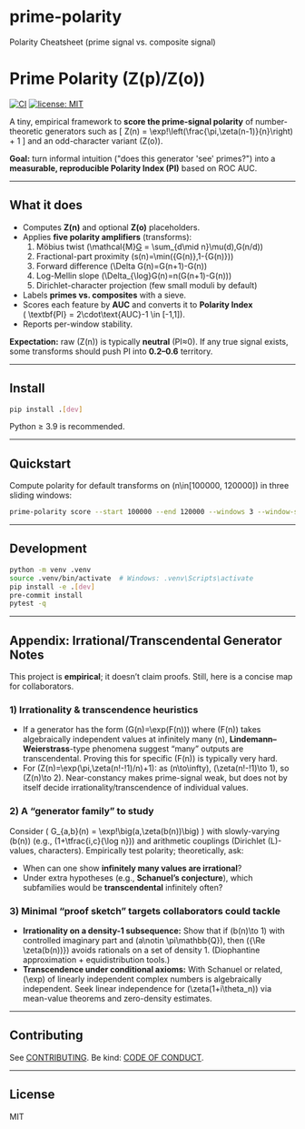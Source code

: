# prime-polarity
Polarity Cheatsheet (prime signal vs. composite signal)

# Prime Polarity (Z(p)/Z(o))

[![CI](https://github.com/kugguk2022/prime-polarity/actions/workflows/ci.yml/badge.svg)](https://github.com/kugguk2022/prime-polarity/actions/workflows/ci.yml)
[![license: MIT](https://img.shields.io/badge/license-MIT-blue.svg)](#license)

A tiny, empirical framework to **score the prime-signal polarity** of number-theoretic generators such as
\[
Z(n) = \exp\!\left(\frac{\pi\,\zeta(n-1)}{n}\right) + 1
\]
and an odd-character variant \(Z(o)\).

**Goal:** turn informal intuition ("does this generator 'see' primes?") into a **measurable, reproducible Polarity Index (PI)** based on ROC AUC.

---

## What it does

- Computes **Z(n)** and optional **Z(o)** placeholders.
- Applies **five polarity amplifiers** (transforms):
  1. Möbius twist  \(\mathcal{M}[G](n) = \sum_{d\mid n}\mu(d)\,G(n/d)\)
  2. Fractional-part proximity  \(s(n)=\min(\{G(n)\},1-\{G(n)\})\)
  3. Forward difference  \(\Delta G(n)=G(n+1)-G(n)\)
  4. Log-Mellin slope  \(\Delta_{\log}G(n)=n(G(n+1)-G(n))\)
  5. Dirichlet-character projection (few small moduli by default)
- Labels **primes vs. composites** with a sieve.
- Scores each feature by **AUC** and converts it to **Polarity Index**  
  \( \textbf{PI} = 2\cdot\text{AUC}-1 \in [-1,1]\).
- Reports per-window stability.

**Expectation:** raw \(Z(n)\) is typically **neutral** (PI≈0). If any true signal exists, some transforms should push PI into **0.2–0.6** territory.

---

## Install

```bash
pip install .[dev]
```

Python ≥ 3.9 is recommended.

---

## Quickstart

Compute polarity for default transforms on \(n\in[100000, 120000]\) in three sliding windows:

```bash
prime-polarity score --start 100000 --end 120000 --windows 3 --window-size 5000
```

---

## Development

```bash
python -m venv .venv
source .venv/bin/activate  # Windows: .venv\Scripts\activate
pip install -e .[dev]
pre-commit install
pytest -q
```

---

## Appendix: Irrational/Transcendental Generator Notes

This project is **empirical**; it doesn’t claim proofs. Still, here is a concise map for collaborators.

### 1) Irrationality & transcendence heuristics
- If a generator has the form \(G(n)=\exp(F(n))\) where \(F(n)\) takes algebraically independent values at infinitely many \(n\), **Lindemann–Weierstrass**-type phenomena suggest “many” outputs are transcendental. Proving this for specific \(F(n)\) is typically very hard.
- For \(Z(n)=\exp(\pi\,\zeta(n\!-\!1)/n)+1\): as \(n\to\infty\), \(\zeta(n\!-\!1)\to 1\), so \(Z(n)\to 2\). Near-constancy makes prime-signal weak, but does not by itself decide irrationality/transcendence of individual values.

### 2) A “generator family” to study
Consider \( G_{a,b}(n) = \exp\!\big(a\,\zeta(b(n))\big) \) with slowly-varying \(b(n)\) (e.g., \(1+\tfrac{i\,c}{\log n}\)) and arithmetic couplings (Dirichlet \(L\)-values, characters). Empirically test polarity; theoretically, ask:
- When can one show **infinitely many values are irrational**?
- Under extra hypotheses (e.g., **Schanuel’s conjecture**), which subfamilies would be **transcendental** infinitely often?

### 3) Minimal “proof sketch” targets collaborators could tackle
- **Irrationality on a density-1 subsequence:** Show that if \(b(n)\to 1\) with controlled imaginary part and \(a\notin \pi\mathbb{Q}\), then \(\{\Re \zeta(b(n))\}\) avoids rationals on a set of density 1. (Diophantine approximation + equidistribution tools.)
- **Transcendence under conditional axioms:** With Schanuel or related, \(\exp\) of linearly independent complex numbers is algebraically independent. Seek linear independence for \(\zeta(1+i\theta_n)\) via mean-value theorems and zero-density estimates.

---

## Contributing

See [CONTRIBUTING](CONTRIBUTING.md). Be kind: [CODE OF CONDUCT](CODE_OF_CONDUCT.md).

---

## License

MIT

